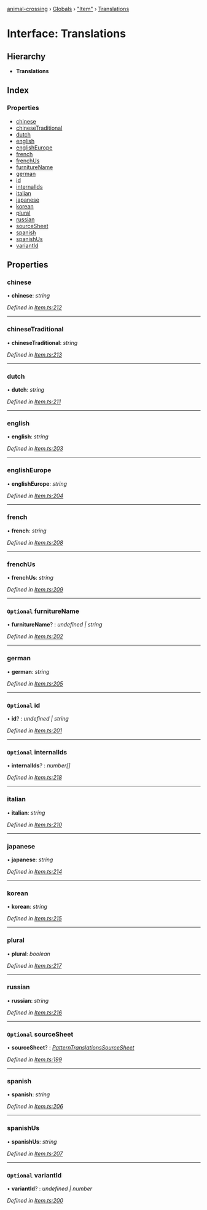 [animal-crossing](../README.md) › [Globals](../globals.md) › ["Item"](../modules/_item_.md) › [Translations](_item_.translations.md)

# Interface: Translations

## Hierarchy

* **Translations**

## Index

### Properties

* [chinese](_item_.translations.md#chinese)
* [chineseTraditional](_item_.translations.md#chinesetraditional)
* [dutch](_item_.translations.md#dutch)
* [english](_item_.translations.md#english)
* [englishEurope](_item_.translations.md#englisheurope)
* [french](_item_.translations.md#french)
* [frenchUs](_item_.translations.md#frenchus)
* [furnitureName](_item_.translations.md#optional-furniturename)
* [german](_item_.translations.md#german)
* [id](_item_.translations.md#optional-id)
* [internalIds](_item_.translations.md#optional-internalids)
* [italian](_item_.translations.md#italian)
* [japanese](_item_.translations.md#japanese)
* [korean](_item_.translations.md#korean)
* [plural](_item_.translations.md#plural)
* [russian](_item_.translations.md#russian)
* [sourceSheet](_item_.translations.md#optional-sourcesheet)
* [spanish](_item_.translations.md#spanish)
* [spanishUs](_item_.translations.md#spanishus)
* [variantId](_item_.translations.md#optional-variantid)

## Properties

###  chinese

• **chinese**: *string*

*Defined in [Item.ts:212](https://github.com/Norviah/animal-crossing/blob/415ee2a/module/types/Item.ts#L212)*

___

###  chineseTraditional

• **chineseTraditional**: *string*

*Defined in [Item.ts:213](https://github.com/Norviah/animal-crossing/blob/415ee2a/module/types/Item.ts#L213)*

___

###  dutch

• **dutch**: *string*

*Defined in [Item.ts:211](https://github.com/Norviah/animal-crossing/blob/415ee2a/module/types/Item.ts#L211)*

___

###  english

• **english**: *string*

*Defined in [Item.ts:203](https://github.com/Norviah/animal-crossing/blob/415ee2a/module/types/Item.ts#L203)*

___

###  englishEurope

• **englishEurope**: *string*

*Defined in [Item.ts:204](https://github.com/Norviah/animal-crossing/blob/415ee2a/module/types/Item.ts#L204)*

___

###  french

• **french**: *string*

*Defined in [Item.ts:208](https://github.com/Norviah/animal-crossing/blob/415ee2a/module/types/Item.ts#L208)*

___

###  frenchUs

• **frenchUs**: *string*

*Defined in [Item.ts:209](https://github.com/Norviah/animal-crossing/blob/415ee2a/module/types/Item.ts#L209)*

___

### `Optional` furnitureName

• **furnitureName**? : *undefined | string*

*Defined in [Item.ts:202](https://github.com/Norviah/animal-crossing/blob/415ee2a/module/types/Item.ts#L202)*

___

###  german

• **german**: *string*

*Defined in [Item.ts:205](https://github.com/Norviah/animal-crossing/blob/415ee2a/module/types/Item.ts#L205)*

___

### `Optional` id

• **id**? : *undefined | string*

*Defined in [Item.ts:201](https://github.com/Norviah/animal-crossing/blob/415ee2a/module/types/Item.ts#L201)*

___

### `Optional` internalIds

• **internalIds**? : *number[]*

*Defined in [Item.ts:218](https://github.com/Norviah/animal-crossing/blob/415ee2a/module/types/Item.ts#L218)*

___

###  italian

• **italian**: *string*

*Defined in [Item.ts:210](https://github.com/Norviah/animal-crossing/blob/415ee2a/module/types/Item.ts#L210)*

___

###  japanese

• **japanese**: *string*

*Defined in [Item.ts:214](https://github.com/Norviah/animal-crossing/blob/415ee2a/module/types/Item.ts#L214)*

___

###  korean

• **korean**: *string*

*Defined in [Item.ts:215](https://github.com/Norviah/animal-crossing/blob/415ee2a/module/types/Item.ts#L215)*

___

###  plural

• **plural**: *boolean*

*Defined in [Item.ts:217](https://github.com/Norviah/animal-crossing/blob/415ee2a/module/types/Item.ts#L217)*

___

###  russian

• **russian**: *string*

*Defined in [Item.ts:216](https://github.com/Norviah/animal-crossing/blob/415ee2a/module/types/Item.ts#L216)*

___

### `Optional` sourceSheet

• **sourceSheet**? : *[PatternTranslationsSourceSheet](../enums/_item_.patterntranslationssourcesheet.md)*

*Defined in [Item.ts:199](https://github.com/Norviah/animal-crossing/blob/415ee2a/module/types/Item.ts#L199)*

___

###  spanish

• **spanish**: *string*

*Defined in [Item.ts:206](https://github.com/Norviah/animal-crossing/blob/415ee2a/module/types/Item.ts#L206)*

___

###  spanishUs

• **spanishUs**: *string*

*Defined in [Item.ts:207](https://github.com/Norviah/animal-crossing/blob/415ee2a/module/types/Item.ts#L207)*

___

### `Optional` variantId

• **variantId**? : *undefined | number*

*Defined in [Item.ts:200](https://github.com/Norviah/animal-crossing/blob/415ee2a/module/types/Item.ts#L200)*
